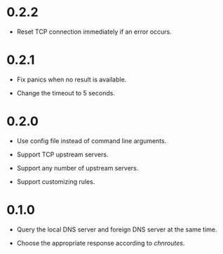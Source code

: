 # 0.2.2

* Reset TCP connection immediately if an error occurs.

# 0.2.1

* Fix panics when no result is available.

* Change the timeout to 5 seconds.

# 0.2.0

* Use config file instead of command line arguments.

* Support TCP upstream servers.

* Support any number of upstream servers.

* Support customizing rules.

# 0.1.0

* Query the local DNS server and foreign DNS server at the same time.

* Choose the appropriate response according to *chnroutes*.